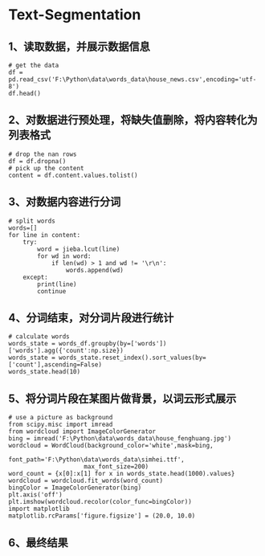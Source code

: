 # Text-Segmentation
1、读取数据，并展示数据信息<br>
------
```
# get the data
df = pd.read_csv('F:\Python\data\words_data\house_news.csv',encoding='utf-8')
df.head()
``` 
2、对数据进行预处理，将缺失值删除，将内容转化为列表格式<br>
-------
```
# drop the nan rows
df = df.dropna()
# pick up the content
content = df.content.values.tolist()
```
3、对数据内容进行分词<br>
--------
```
# split words
words=[]
for line in content:
    try:
        word = jieba.lcut(line)
        for wd in word:
            if len(wd) > 1 and wd != '\r\n':
                words.append(wd)
    except:
        print(line)
        continue
```
4、分词结束，对分词片段进行统计<br>
--------
```
# calculate words
words_state = words_df.groupby(by=['words'])['words'].agg({'count':np.size})
words_state = words_state.reset_index().sort_values(by=['count'],ascending=False)
words_state.head(10)
```
5、将分词片段在某图片做背景，以词云形式展示<br>
---------
```
# use a picture as background
from scipy.misc import imread
from wordcloud import ImageColorGenerator
bing = imread('F:\Python\data\words_data\house_fenghuang.jpg')
wordcloud = WordCloud(background_color='white',mask=bing,
                      font_path='F:\Python\data\words_data\simhei.ttf',
                     max_font_size=200)
word_count = {x[0]:x[1] for x in words_state.head(1000).values}
wordcloud = wordcloud.fit_words(word_count)
bingColor = ImageColorGenerator(bing)
plt.axis('off')
plt.imshow(wordcloud.recolor(color_func=bingColor))
import matplotlib
matplotlib.rcParams['figure.figsize'] = (20.0, 10.0)
```
6、最终结果<br>
---------
![]()

